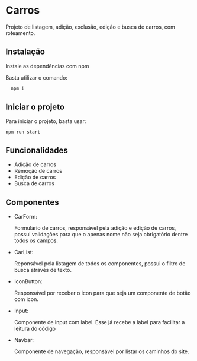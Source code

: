 
# Carros 

Projeto de listagem, adição, exclusão, edição e busca de carros, com roteamento.




## Instalação

Instale as dependências com npm

Basta utilizar o comando:
```bash
  npm i
```
    
## Iniciar o projeto

Para iniciar o projeto, basta usar:

 `npm run start`

 


## Funcionalidades

- Adição de carros
- Remoção de carros
- Edição de carros
- Busca de carros




## Componentes

- CarForm:

    Formulário de carros, responsável pela adição e edição de carros, possui validações para que o apenas nome não seja obrigatório dentre todos os campos.

- CarList: 

    Reponsável pela listagem de todos os componentes, possui o filtro de busca através de texto.

- IconButton: 

    Responsável por receber o icon para que seja um componente de botão com icon.

- Input:

    Componente de input com label. Esse já recebe a label para facilitar a leitura do código

- Navbar:

    Componente de navegação, responsável por listar os caminhos do site.


